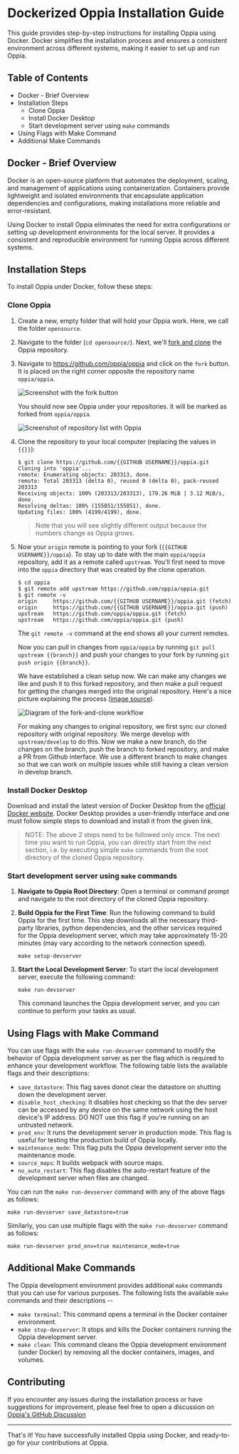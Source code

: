 # **Dockerized Oppia Installation Guide**

This guide provides step-by-step instructions for installing Oppia using Docker. Docker simplifies the installation process and ensures a consistent environment across different systems, making it easier to set up and run Oppia.

## Table of Contents

* Docker - Brief Overview
* Installation Steps
  * Clone Oppia
  * Install Docker Desktop
  * Start development server using `make` commands
* Using Flags with Make Command
* Additional Make Commands

## Docker - Brief Overview

Docker is an open-source platform that automates the deployment, scaling, and management of applications using containerization. Containers provide lightweight and isolated environments that encapsulate application dependencies and configurations, making installations more reliable and error-resistant.

Using Docker to install Oppia eliminates the need for extra configurations or setting up development environments for the local server. It provides a consistent and reproducible environment for running Oppia across different systems.

## Installation Steps

To install Oppia under Docker, follow these steps:

### Clone Oppia

1. Create a new, empty folder that will hold your Oppia work. Here, we call the folder `opensource`.

2. Navigate to the folder (`cd opensource/`). Next, we'll [fork and clone](https://help.github.com/articles/fork-a-repo/) the Oppia repository.

3. Navigate to https://github.com/oppia/oppia and click on the `fork` button. It is placed on the right corner opposite the repository name `oppia/oppia`.

   ![Screenshot with the fork button](images/install/fork.png)

   You should now see Oppia under your repositories. It will be marked as forked from `oppia/oppia`.

   ![Screenshot of repository list with Oppia](images/install/repositoryList.png)

4. Clone the repository to your local computer (replacing the values in `{{}}`):

   ```console
   $ git clone https://github.com/{{GITHUB USERNAME}}/oppia.git
   Cloning into 'oppia'...
   remote: Enumerating objects: 203313, done.
   remote: Total 203313 (delta 0), reused 0 (delta 0), pack-reused 203313
   Receiving objects: 100% (203313/203313), 179.26 MiB | 3.12 MiB/s, done.
   Resolving deltas: 100% (155851/155851), done.
   Updating files: 100% (4199/4199), done.
   ```

   > Note that you will see slightly different output because the numbers change as Oppia grows.

5. Now your `origin` remote is pointing to your fork (`{{GITHUB USERNAME}}/oppia`). To stay up to date with the main `oppia/oppia` repository, add it as a remote called `upstream`. You'll first need to move into the `oppia` directory that was created by the clone operation.

   ```console
   $ cd oppia
   $ git remote add upstream https://github.com/oppia/oppia.git
   $ git remote -v
   origin     https://github.com/{{GITHUB USERNAME}}/oppia.git (fetch)
   origin     https://github.com/{{GITHUB USERNAME}}/oppia.git (push)
   upstream   https://github.com/oppia/oppia.git (fetch)
   upstream   https://github.com/oppia/oppia.git (push)
   ```

   The `git remote -v` command at the end shows all your current remotes.

   Now you can pull in changes from `oppia/oppia` by running `git pull upstream {{branch}}` and push your changes to your fork by running `git push origin {{branch}}`.

   We have established a clean setup now. We can make any changes we like and push it to this forked repository, and then make a pull request for getting the changes merged into the original repository. Here's a nice picture explaining the process ([image source](https://github.com/Rafase282/My-FreeCodeCamp-Code/wiki/Lesson-Save-your-Code-Revisions-Forever-with-Git)).

   ![Diagram of the fork-and-clone workflow](images/install/forkCloneWorkflow.png)

   For making any changes to original repository, we first sync our cloned repository with original repository. We merge develop with `upstream/develop` to do this. Now we make a new branch, do the changes on the branch, push the branch to forked repository, and make a PR from Github interface. We use a different branch to make changes so that we can work on multiple issues while still having a clean version in develop branch.

### Install Docker Desktop
Download and install the latest version of Docker Desktop from the [official Docker website](https://www.docker.com/products/docker-desktop/). Docker Desktop provides a user-friendly interface and one must follow simple steps to download and install it from the given link.

> NOTE: The above 2 steps need to be followed only once. The next time you want to run Oppia, you can directly start from the next section, i.e. by executing simple `make` commands from the root directory of the cloned Oppia repository.

### Start development server using `make` commands

1. **Navigate to Oppia Root Directory**: Open a terminal or command prompt and navigate to the root directory of the cloned Oppia repository.

2. **Build Oppia for the First Time**: Run the following command to build Oppia for the first time. This step downloads all the necessary third-party libraries, python dependencies, and the other services required for the Oppia development server, which may take approximately 15-20 minutes (may vary according to the network connection speed).

   ```
   make setup-devserver
   ```

3. **Start the Local Development Server**: To start the local development server, execute the following command:

   ```
   make run-devserver
   ```

   This command launches the Oppia development server, and you can continue to perform your tasks as usual.


## Using Flags with Make Command

You can use flags with the `make run-devserver` command to modify the behavior of Oppia development server as per the flag which is required to enhance your development workflow. The following table lists the available flags and their descriptions:
- `save_datastore`: This flag saves donot clear the datastore on shutting down the development server.
- `disable_host_checking`: It disables host checking so that the dev server can be accessed by any device on the same network using the host device's IP address. DO NOT use this flag if you're running on an untrusted network.
- `prod_env`: It runs the development server in production mode. This flag is useful for testing the production build of Oppia locally.
- `maintenance_mode`: This flag puts the Oppia development server into the maintenance mode.
- `source_maps`: It builds webpack with source maps.
- `no_auto_restart`: This flag disables the auto-restart feature of the development server when files are changed.

You can run the `make run-devserver` command with any of the above flags as follows:

```
make run-devserver save_datastore=true
```

Similarly, you can use multiple flags with the `make run-devserver` command as follows:

```
make run-devserver prod_env=true maintenance_mode=true
```

## Additional Make Commands

The Oppia development environment provides additional `make` commands that you can use for various purposes. The following lists the available `make` commands and their descriptions --
- `make terminal`: This command opens a terminal in the Docker container environment.
- `make stop-devserver`: It stops and kills the Docker containers running the Oppia development server.
- `make clean`: This command cleans the Oppia development environment (under Docker) by removing all the docker containers, images, and volumes.

## Contributing

If you encounter any issues during the installation process or have suggestions for improvement, please feel free to open a discussion on [Oppia's GitHub Discussion](https://github.com/oppia/oppia/discussions)

------

That's it! You have successfully installed Oppia using Docker, and ready-to-go for your contributions at Oppia.
